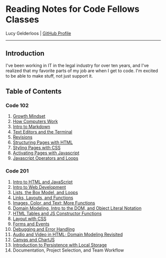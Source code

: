 # Reading Notes for Code Fellows Classes

Lucy Gelderloos \| [GitHub Profile](https://github.com/lucy-gelderloos)

---

## Introduction

I've been working in IT in the legal industry for over ten years, and I've realized that my favorite parts of my job are when I get to code. I'm excited to be able to make stuff, not just support it.

## Table of Contents

### Code 102

1. [Growth Mindset](https://lucy-gelderloos.github.io/reading-notes/growth-mindset.md)
2. [How Computers Work](https://lucy-gelderloos.github.io/reading-notes/computer-basics.md)
3. [Intro to Markdown](https://lucy-gelderloos.github.io/reading-notes/intro-to-markdown.md)
4. [Text Editors and the Terminal](https://lucy-gelderloos.github.io/reading-notes/text-editors-terminal.md)
5. [Revisions](https://lucy-gelderloos.github.io/reading-notes/intro-to-markdown.md)
6. [Structuring Pages with HTML](https://lucy-gelderloos.github.io/reading-notes/html-structure.md)
7. [Styling Pages with CSS](https://lucy-gelderloos.github.io/reading-notes/css-styling.md)
8. [Activating Pages with Javascript](https://lucy-gelderloos.github.io/reading-notes/javscript.md)
9. [Javascript Operators and Loops](https://lucy-gelderloos.github.io/reading-notes/js-expressions-operators-loops.md)

### Code 201

1. [Intro to HTML and JavaScript](https://lucy-gelderloos.github.io/reading-notes/class-01.md)
2. [Intro to Web Development](https://lucy-gelderloos.github.io/reading-notes/class-02.md)
3. [Lists, the Box Model, and Loops](https://lucy-gelderloos.github.io/reading-notes/class-03.md)
4. [Links, Layouts, and Functions](https://lucy-gelderloos.github.io/reading-notes/class-04.md)
5. [Images, Color, and Text; More Functions](https://lucy-gelderloos.github.io/reading-notes/class-05.md)
6. [Domain Modeling, Intro to the DOM, and Object Literal Notation](https://lucy-gelderloos.github.io/reading-notes/class-06.md)
7. [HTML Tables and JS Constructor Functions](https://lucy-gelderloos.github.io/reading-notes/class-07.md)
8. [Layout with CSS](https://lucy-gelderloos.github.io/reading-notes/class-08.md)
9. [Forms and Events](https://lucy-gelderloos.github.io/reading-notes/class-09.md)
10. [Debugging and Error Handling](https://lucy-gelderloos.github.io/reading-notes/class-10.md)
11. [Audio and Video in HTML; Domain Modeling Revisited](https://lucy-gelderloos.github.io/reading-notes/class-11.md)
12. [Canvas and ChartJS](https://lucy-gelderloos.github.io/reading-notes/class-12.md)
13. [Introduction to Persistence with Local Storage](https://lucy-gelderloos.github.io/reading-notes/class-13.md)
14. Documentation, Project Selection, and Team Workflow
